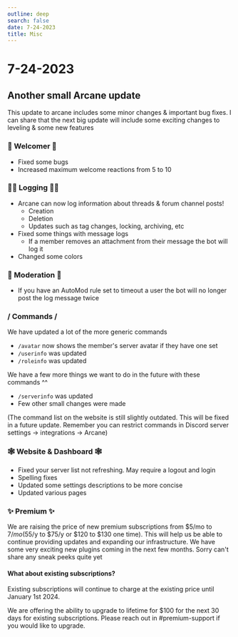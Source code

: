 ```yaml
---
outline: deep
search: false
date: 7-24-2023
title: Misc
---
```


# 7-24-2023

## Another small Arcane update
This update to arcane includes some minor changes & important bug fixes. I can share that the next big update will include some exciting changes to leveling & some new features

### :wave: Welcomer :wave:
- Fixed some bugs
- Increased maximum welcome reactions from 5 to 10

### 👮‍♂️ Logging 👮‍♂️
- Arcane can now log information about threads & forum channel posts!
    - Creation
    - Deletion
    - Updates such as tag changes, locking, archiving, etc
- Fixed some things with message logs
    - If a member removes an attachment from their message the bot will log it
- Changed some colors

### :rotating_light: Moderation :rotating_light:
- If you have an AutoMod rule set to timeout a user the bot will no longer post the log message twice

### / Commands /
We have updated a lot of the more generic commands

- `/avatar` now shows the member's server avatar if they have one set
- `/userinfo` was updated
- `/roleinfo` was updated

We have a few more things we want to do in the future with these commands ^^

- `/serverinfo` was updated
- Few other small changes were made

(The command list on the website is still slightly outdated. This will be fixed in a future update. Remember you can restrict commands in Discord server settings -> integrations -> Arcane)

### :spider_web: Website & Dashboard :spider_web:
- Fixed your server list not refreshing. May require a logout and login
- Spelling fixes
- Updated some settings descriptions to be more concise
- Updated various pages

### :sparkles: Premium :sparkles:
We are raising the price of new premium subscriptions from $5/mo to $7/mo ($55/y to $75/y or $120 to $130 one time). This will help us be able to continue providing updates and expanding our infrastructure. We have some very exciting new plugins coming in the next few months. Sorry can't share any sneak peeks quite yet

#### What about existing subscriptions?
Existing subscriptions will continue to charge at the existing price until January 1st 2024.

We are offering the ability to upgrade to lifetime for $100 for the next 30 days for existing subscriptions. Please reach out in #premium-support if you would like to upgrade.
